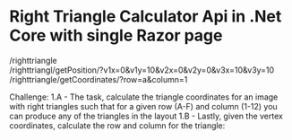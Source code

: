 # Right Triangle Calculator Api in .Net Core with single Razor page

/righttriangle <br>
/righttriangl/getPosition/?v1x=0&v1y=10&v2x=0&v2y=0&v3x=10&v3y=10 <br>
/righttriangle/getCoordinates/?row=a&column=1<br>

Challenge:
1.A - The task, calculate the triangle coordinates for an image with right triangles such that for a given
row (A-F) and column (1-12) you can produce any of the triangles in the layout
1.B - Lastly, given the vertex coordinates, calculate the row and column for the triangle:
